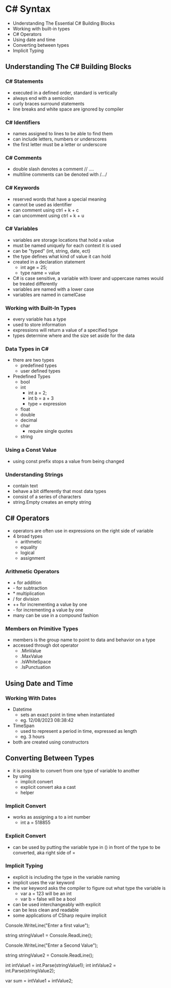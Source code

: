 # C\# Syntax

- Understanding The Essential C# Building Blocks
- Working with built-in types
- C# Operators
- Using date and time
- Converting between types
- Implicit Typing

## Understanding The C# Building Blocks

### C\# Statements

- executed in a defined order, standard is vertically
- always end with a semicolon
- curly braces surround statements
- line breaks and white space are ignored by compiler

### C\# Identifiers

- names assigned to lines to be able to find them
- can include letters, numbers or underscores
- the first letter must be a letter or underscore

### C\# Comments

- double slash denotes a comment // ....
- multiline comments can be denoted with /*...*/

### C\# Keywords

- reserved words that have a special meaning
- cannot be used as identifier
- can comment using ctrl + k + c
- can uncomment using ctrl + k + u

### C\# Variables

- variables are storage locations that hold a value
- must be named uniquely for each context it is used
- can be "typed" (int, string, date, ect)
- the type defines what kind of value it can hold
- created in a declaration statement
  - int age = 25;
  - type name = value
- C# is case sensitive, a variable with lower and uppercase names would be treated differently
- variables are named with a lower case
- variables are named in camelCase

### Working with Built-In Types

- every variable has a type
- used to store information
- expressions will return a value of a specified type
- types determine where and the size set aside for the data

### Data Types in C\#

- there are two types
  - predefined types
  - user defined types
- Predefined Types
  - bool
  - int
    - int a = 2;
    - int b = a + 3
    - type = expression
  - float
  - double
  - decimal
  - char
    - require single quotes
  - string

### Using a Const Value

- using const prefix stops a value from being changed

### Understanding Strings

- contain text
- behave a bit differently that most data types
- consist of a series of characters
- string.Empty creates an empty string

## C\# Operators

- operators are often use in expressions on the right side of variable
- 4 broad types
  - arithmetic
  - equality
  - logical
  - assignment

### Arithmetic Operators

- \+ for addition
- \- for subtraction
- \* multiplication
- \/ for division
- \++ for incrementing a value by one
- \- for incrementing a value by one
- many can be use in a compound fashion

### Members on Primitive Types

- members is the group name to point to data and behavior on a type
- accessed through dot operator
  - .MinValue
  - .MaxValue
  - .IsWhiteSpace
  - .IsPunctuation

## Using Date and Time

### Working With Dates

- Datetime
  - sets an exact point in time when instantiated
  - eg. 12/08/2023 08:38:42
- TimeSpan
  - used to represent a period in time, expressed as length
  - eg. 3 hours
- both are created using constructors

## Converting Between Types

- it is possible to convert from one type of variable to another
- by using
  - implicit convert
  - explicit convert aka a cast
  - helper

### Implicit Convert

- works as assigning a to a int number
  - int a = 518855

### Explicit Convert

- can be used by putting the variable type in () in front of the type to be converted, aka right side of =

### Implicit Typing

- explicit is including the type in the variable naming
- implicit uses the var keyword
- the var keyword asks the compiler to figure out what type the variable is
  - var a = 123 will be an int
  - var b = false will be a bool
- can be used interchangeably with explicit
- can be less clean and readable
- some applications of CSharp require implicit


Console.WriteLine("Enter a first value");

string stringValue1 = Console.ReadLine();

Console.WriteLine("Enter a Second Value");

string stringValue2 = Console.ReadLine();

int intValue1 = int.Parse(stringValue1);
int intValue2 = int.Parse(stringValue2);

var sum = intValue1 + intValue2;